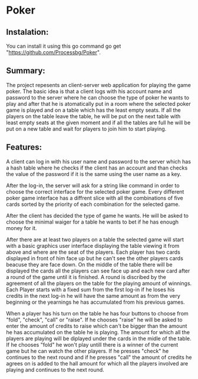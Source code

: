 # Poker

## Instalation: 

You can install it using this go command go get "https://github.com/Processbg/Poker".

## Summary:

The project repesents an client-server web application for playing the game poker. The basic idea is that a client logs with his account name and password to the server where he can choose the type of poker he wants to play and after that he is atomatically put in a room where the selected poker game is played and on a table which has the least empty seats. If all the players on the table leave the table, he will be put on the next table with least empty seats at the given moment and if all the tables are full he will be put on a new table and wait for players to join him to start playing.

## Features:

A client can log in with his user name and password to the server which has a hash table where he checks if the client has an account and than checks the value of the password if it is the same using the user name as a key.

After the log-in, the server will ask for a string like command in order to choose the correct interface for the selected poker game.
Every different poker game interface has a diffrent slice with all the combinations of five cards sorted by the priority of each combination for the selected game.

After the client has decided the type of game he wants. He will be asked to choose the minimal waiger for a table he wants to bet if he has enough money for it. 

After there are at least two players on a table the selected game will start with a basic graphics user interface displaying the table viewing it from above and where are the seat of the players. Each player has two cards displayed in front of him face up but he can't see the other players cards beacuse they are face down. On the middle of the table there will be displayed the cards all the players can see face up and each new card after a round of the game until it is finished. A round is discribed by the agreement of all the players on the table for the playing amount of winnings. Each Player starts with a fixed sum from the first log-in if he loses his credits in the next log-in he will have the same amount as from the very beginning or the yearnings he has accumulated from his previous games.

When a player has his turn on the table he has four buttons to choose from "fold", "check", "call" or "raise". If he chooses "raise" he will be asked to enter the amount of credits to raise which can't be bigger than the amount he has accumulated on the table he is playing.
The amount for which all the players are playing will be diplayed under the cards in the midle of the table. If he chooses "fold" he won't play untill there is a winner of the current game but he can watch the other players. If he presses "check" he continues to the next round and if he presses "call" the amount of credits he agrees on is added to the hall amount for which all the players involved are playing and continues to the next round.

